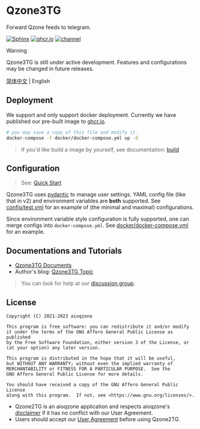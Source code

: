 # Qzone3TG

Forward Qzone feeds to telegram.

[![Sphinx](https://img.shields.io/github/actions/workflow/status/aioqzone/Qzone2TG/sphinx.yml?label=Sphinx&logo=github)][doc]
[![ghcr.io](https://img.shields.io/github/actions/workflow/status/aioqzone/Qzone2TG/docker.yml?label=ghcr.io&logo=docker)][ghcr]
[![channel](https://img.shields.io/badge/dynamic/xml?label=Channel&query=%2F%2Fdiv%5B%40class%3D%22tgme_page_extra%22%5D&url=https%3A%2F%2Ft.me%2Fqzone2tg&style=social&logo=telegram)](https://t.me/qzone2tg)

> [!WARNING]
> Qzone3TG is still under active development. Features and configurations may be changed in future releases.

[简体中文](README.md) | English

## Deployment

We support and only support docker deployment. Currently we have published our pre-built image
to [ghcr.io][ghcr].

``` sh
# you may save a copy of this file and modify it.
docker-compose -f docker/docker-compose.yml up -d
```

> If you'd like build a image by yourself, see documentation: [build](https://aioqzone.github.io/Qzone2TG/build.html#docker)

## Configuration

> See: [Quick Start](https://aioqzone.github.io/Qzone2TG/quickstart.html#id3)

Qzone3TG uses [pydantic](https://pydantic-docs.helpmanual.io/usage/settings) to manage user settings. YAML config file (like that in v2) and environment variables are __both__ supported. See [config/test.yml](config/test.yml) for an example of (the minimal and maximal) configurations.

Since environment variable style configuration is fully supported, one can merge configs into `docker-compose.yml`. See [docker/docker-compose.yml](docker/docker-compose.yml) for an example.

## Documentations and Tutorials

- [Qzone3TG Documents][doc]
- Author's blog: [Qzone3TG Topic](https://zzsblog.top/Products/Qzone3TG/index.html)

> You can look for help at our [discussion group](https://t.me/qzone2tg_discuss).

## License

```
Copyright (C) 2021-2023 aioqzone

This program is free software: you can redistribute it and/or modify
it under the terms of the GNU Affero General Public License as published
by the Free Software Foundation, either version 3 of the License, or
(at your option) any later version.

This program is distributed in the hope that it will be useful,
but WITHOUT ANY WARRANTY; without even the implied warranty of
MERCHANTABILITY or FITNESS FOR A PARTICULAR PURPOSE.  See the
GNU Affero General Public License for more details.

You should have received a copy of the GNU Affero General Public License
along with this program.  If not, see <https://www.gnu.org/licenses/>.
```

- Qzone2TG is an aioqzone application and respects aioqzone's [disclaimer](https://aioqzone.github.io/aioqzone/disclaimers.html) if it has no conflict with our User Agreement.
- Users should accept our [User Agreement](https://aioqzone.github.io/Qzone2TG/agreement.html) before using Qzone2TG.

[doc]: https://aioqzone.github.io/Qzone2TG
[ghcr]: https://github.com/aioqzone/Qzone2TG/pkgs/container/qzone3tg/latest
